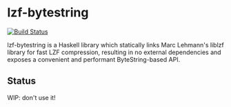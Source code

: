 # lzf-bytestring
[![Build Status](https://travis-ci.org/MichaelXavier/lzf-bytestring.svg?branch=master)](https://travis-ci.org/MichaelXavier/lzf-bytestring)

lzf-bytestring is a Haskell library which statically links Marc
Lehmann's liblzf library for fast LZF compression, resulting in no
external dependencies and exposes a convenient and performant
ByteString-based API.

## Status

WIP: don't use it!
